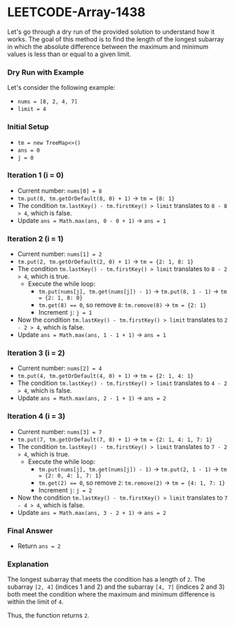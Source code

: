 # LEETCODE-Array-1438
Let's go through a dry run of the provided solution to understand how it works. The goal of this method is to find the length of the longest subarray in which the absolute difference between the maximum and minimum values is less than or equal to a given limit.

### Dry Run with Example
Let's consider the following example:
- `nums = [8, 2, 4, 7]`
- `limit = 4`

### Initial Setup
- `tm = new TreeMap<>()`
- `ans = 0`
- `j = 0`

### Iteration 1 (i = 0)
- Current number: `nums[0] = 8`
- `tm.put(8, tm.getOrDefault(8, 0) + 1)` -> `tm = {8: 1}`
- The condition `tm.lastKey() - tm.firstKey() > limit` translates to `8 - 8 > 4`, which is false.
- Update `ans = Math.max(ans, 0 - 0 + 1)` -> `ans = 1`

### Iteration 2 (i = 1)
- Current number: `nums[1] = 2`
- `tm.put(2, tm.getOrDefault(2, 0) + 1)` -> `tm = {2: 1, 8: 1}`
- The condition `tm.lastKey() - tm.firstKey() > limit` translates to `8 - 2 > 4`, which is true.
  - Execute the while loop:
    - `tm.put(nums[j], tm.get(nums[j]) - 1)` -> `tm.put(8, 1 - 1)` -> `tm = {2: 1, 8: 0}`
    - `tm.get(8) == 0`, so remove `8`: `tm.remove(8)` -> `tm = {2: 1}`
    - Increment `j`: `j = 1`
- Now the condition `tm.lastKey() - tm.firstKey() > limit` translates to `2 - 2 > 4`, which is false.
- Update `ans = Math.max(ans, 1 - 1 + 1)` -> `ans = 1`

### Iteration 3 (i = 2)
- Current number: `nums[2] = 4`
- `tm.put(4, tm.getOrDefault(4, 0) + 1)` -> `tm = {2: 1, 4: 1}`
- The condition `tm.lastKey() - tm.firstKey() > limit` translates to `4 - 2 > 4`, which is false.
- Update `ans = Math.max(ans, 2 - 1 + 1)` -> `ans = 2`

### Iteration 4 (i = 3)
- Current number: `nums[3] = 7`
- `tm.put(7, tm.getOrDefault(7, 0) + 1)` -> `tm = {2: 1, 4: 1, 7: 1}`
- The condition `tm.lastKey() - tm.firstKey() > limit` translates to `7 - 2 > 4`, which is true.
  - Execute the while loop:
    - `tm.put(nums[j], tm.get(nums[j]) - 1)` -> `tm.put(2, 1 - 1)` -> `tm = {2: 0, 4: 1, 7: 1}`
    - `tm.get(2) == 0`, so remove `2`: `tm.remove(2)` -> `tm = {4: 1, 7: 1}`
    - Increment `j`: `j = 2`
- Now the condition `tm.lastKey() - tm.firstKey() > limit` translates to `7 - 4 > 4`, which is false.
- Update `ans = Math.max(ans, 3 - 2 + 1)` -> `ans = 2`

### Final Answer
- Return `ans = 2`

### Explanation
The longest subarray that meets the condition has a length of `2`. The subarray `[2, 4]` (indices 1 and 2) and the subarray `[4, 7]` (indices 2 and 3) both meet the condition where the maximum and minimum difference is within the limit of `4`.

Thus, the function returns `2`.
